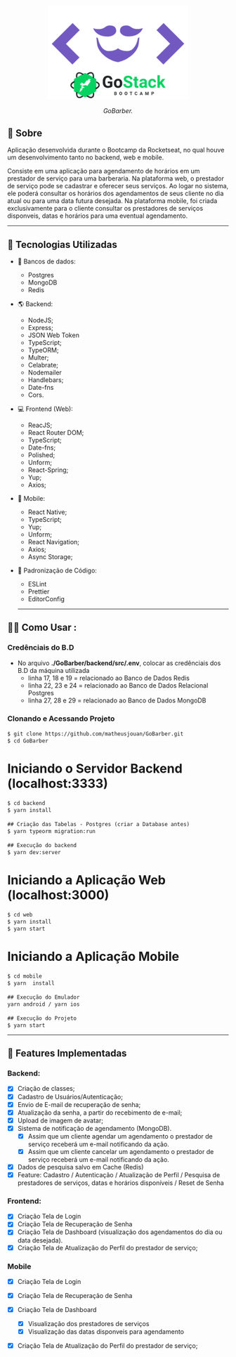 

<p align="center">
<img src="https://github.com/matheusjouan/GoBarber/blob/master/GoBarber.png" width="320px"/>
<p align="center"><i>GoBarber.</i></p>
</p>


## 📔 Sobre

Aplicação desenvolvida durante o Bootcamp da Rocketseat, no qual houve um desenvolvimento tanto no backend, web e mobile.

Consiste em uma aplicação para agendamento de horários em um prestador de serviço para uma barberaria.
Na plataforma web, o prestador de serviço pode se cadastrar e oferecer seus serviços. Ao logar no sistema, ele poderá consultar os horários dos agendamentos de seus cliente no dia atual ou para uma data futura desejada.
Na plataforma mobile, foi criada exclusivamente para o cliente consultar os prestadores de serviços disponveis, datas e horários para uma eventual agendamento.

---

## :rocket: Tecnologias Utilizadas

- :floppy_disk: Bancos de dados:
  - Postgres
  - MongoDB
  - Redis

- 🌎 Backend:
  - NodeJS;
  - Express;
  - JSON Web Token
  - TypeScript;
  - TypeORM;
  - Multer;
  - Celabrate;
  - Nodemailer
  - Handlebars;
  - Date-fns
  - Cors.
  
- 💻 Frontend (Web):
  - ReacJS;
  - React Router DOM;
  - TypeScript;
  - Date-fns;
  - Polished;
  - Unform;
  - React-Spring;
  - Yup;
  - Axios;
  
- 📱  Mobile:
  - React Native;
  - TypeScript;
  - Yup;
  - Unform;
  - React Navigation;
  - Axios;
  - Async Storage;
  
- 📔 Padronização de Código:
  - ESLint
  - Prettier
  - EditorConfig
  
  ---
  
## 👨‍💻️ Como Usar  :

### Credênciais do B.D
 - No arquivo **./GoBarber/backend/src/.env**, colocar as credênciais dos B.D da máquina utilizada
    - linha 17, 18 e 19 = relacionado ao Banco de Dados Redis
    - linha 22, 23 e 24 = relacionado ao Banco de Dados Relacional Postgres
    - linha 27, 28 e 29 = relacionado ao Banco de Dados MongoDB
    
### Clonando e Acessando Projeto
```shell
$ git clone https://github.com/matheusjouan/GoBarber.git
$ cd GoBarber
```

# Iniciando o Servidor Backend (localhost:3333)
```shell
$ cd backend
$ yarn install

## Criação das Tabelas - Postgres (criar a Database antes)
$ yarn typeorm migration:run

## Execução do backend
$ yarn dev:server
```

# Iniciando a Aplicação Web (localhost:3000)
```shell
$ cd web
$ yarn install
$ yarn start
```

# Iniciando a Aplicação Mobile
```shell
$ cd mobile
$ yarn  install

## Execução do Emulador
yarn android / yarn ios

## Execução do Projeto
$ yarn start
```

---

## :hammer: Features Implementadas

### Backend:

  - [x] Criação de classes;
  - [x] Cadastro de Usuários/Autenticação;
  - [x] Envio de E-mail de recuperação de senha;
  - [x] Atualização da senha, a partir do recebimento de e-mail;
  - [x] Upload de imagem de avatar;
  - [x] Sistema de notificação de agendamento (MongoDB). 
     - [x] Assim que um cliente agendar um agendamento o prestador de serviço receberá um e-mail notificando da ação.
     - [x] Assim que um cliente cancelar um agendamento o prestador de serviço receberá um e-mail notificando da ação.
  - [x] Dados de pesquisa salvo em Cache (Redis)
  - [x] Feature: Cadastro / Autenticação / Atualização de Perfil / Pesquisa de prestadores de serviços, datas e horários disponíveis / Reset de Senha 

### Frontend:
  - [x] Criação Tela de Login
  - [x] Criação Tela de Recuperação de Senha
  - [x] Criação Tela de Dashboard (visualização dos agendamentos do dia ou data desejada).
  - [x] Criação Tela de Atualização do Perfil do prestador de serviço;

### Mobile

  - [x] Criação Tela de Login
  - [x] Criação Tela de Recuperação de Senha
  - [x] Criação Tela de Dashboard
     - [x] Visualização dos prestadores de serviços
     - [x] Visualização das datas disponveis para agendamento
  - [x] Criação Tela de Atualização do Perfil do prestador de serviço;
  
